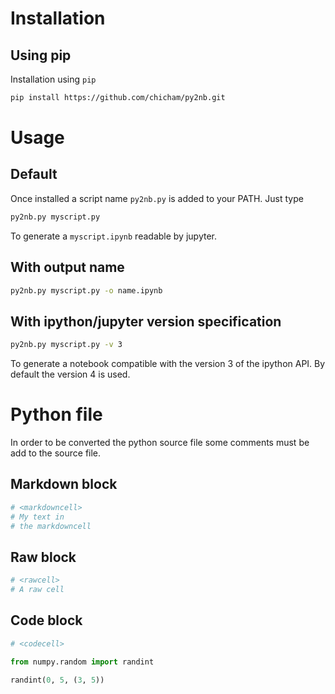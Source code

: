 # Installation

## Using pip

Installation using `pip`

```bash
pip install https://github.com/chicham/py2nb.git
```

# Usage

## Default

Once installed a script name `py2nb.py` is added to your PATH. Just type

```bash
py2nb.py myscript.py
```

To generate a `myscript.ipynb` readable by jupyter.

## With output name

```bash
py2nb.py myscript.py -o name.ipynb
```


## With ipython/jupyter version specification

```bash
py2nb.py myscript.py -v 3
```

To generate a notebook compatible with the version 3 of the ipython API. By default the version 4 is used.


# Python file

In order to be converted the python source file some comments must be add to the source file.

## Markdown block

```python
# <markdowncell>
# My text in
# the markdowncell
```

## Raw block

```python
# <rawcell>
# A raw cell
```

## Code block

```python
# <codecell>

from numpy.random import randint

randint(0, 5, (3, 5))
```
